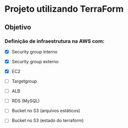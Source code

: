 # Projeto utilizando TerraForm 

## Objetivo

### Definição de infraestrutura na AWS com:
- [x] Security group interno
- [x] Security group externo
- [x] EC2
- [ ] Targetgroup
- [ ] ALB
- [ ] RDS (MySQL)
- [ ] Bucket no S3 (arquivos estáticos)
- [ ] Bucket no S3 (estado do terraform)

